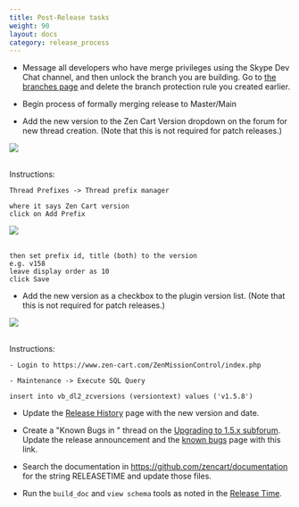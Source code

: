 ```yaml
---
title: Post-Release tasks 
weight: 90
layout: docs
category: release_process
---
```


- Message all developers who have merge privileges using the Skype Dev Chat channel, and then unlock the branch you are building.  Go to [the branches page](https://github.com/zencart/zencart/settings/branches) and delete the branch protection rule you created earlier. 

- Begin process of formally merging release to Master/Main

- Add the new version to the Zen Cart Version dropdown on the forum for new thread creation. (Note that this is not required for patch releases.)

<img src="/images/forum_version_selection.png"> 
<br><br>

Instructions: 
```
Thread Prefixes -> Thread prefix manager 

where it says Zen Cart version
click on Add Prefix 
```

<img src="/images/thread_prefix_manager.png"> 
<br><br>

```
then set prefix id, title (both) to the version 
e.g. v158
leave display order as 10 
click Save
```

- Add the new version as a checkbox to the plugin version list. (Note that this is not required for patch releases.)

<img src="/images/plugin_version_selection.png"> 
<br><br>

Instructions: 
```
- Login to https://www.zen-cart.com/ZenMissionControl/index.php

- Maintenance -> Execute SQL Query 

insert into vb_dl2_zcversions (versiontext) values ('v1.5.8')
```

- Update the [Release History](/user/about_us/release_history/) page with the new version and date.

- Create a "Known Bugs in <release>" thread on the [Upgrading to 1.5.x subforum](https://www.zen-cart.com/forumdisplay.php?156-Upgrading-to-1-5-x).   Update the release announcement and the [known bugs](/user/about_us/known_bugs/) page with this link.

- Search the documentation in https://github.com/zencart/documentation for the string RELEASETIME and update those files.

- Run the `build_doc` and `view schema` tools as noted in the [Release Time](https://github.com/scottcwilson/zencart_tools). 
 
